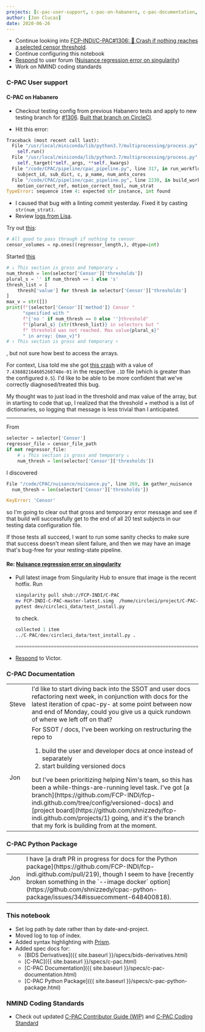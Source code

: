 ```yaml
---
projects: [c-pac-user-support, c-pac-on-habanero, c-pac-documentation, c-pac-python-package, nmind-coding-standards, this-notebook]
author: [Jon Clucas]
date: 2020-06-26
---
```


- Continue looking into [FCP-INDI/C-PAC#1306: 💬 Crash if nothing reaches a selected censor threshold](https://github.com/FCP-INDI/C-PAC/issues/1306).
- Continue configuring this notebook
- [Respond](https://groups.google.com/d/msg/cpax_forum/USFpu9cf11Y/1uz5oBOqBgAJ) to user forum ([Nuisance regression error on singularity](https://groups.google.com/d/msg/cpax_forum/USFpu9cf11Y/LsX7jNyBBQAJ))
- Work on NMIND coding standards

<!--more-->

### C-PAC User support

#### C-PAC on Habanero

- Checkout testing config from previous Habanero tests and apply to new testing branch for [#1306](https://github.com/FCP-INDI/C-PAC/issues/1306). [Built that branch on CircleCI](https://app.circleci.com/pipelines/github/shnizzedy/C-PAC/79/workflows/17906421-c7bb-4203-ac23-e1d1dafb9c46).

- Hit this error:

```Python
Traceback (most recent call last):
  File "/usr/local/miniconda/lib/python3.7/multiprocessing/process.py", line 297, in _bootstrap
    self.run()
  File "/usr/local/miniconda/lib/python3.7/multiprocessing/process.py", line 99, in run
    self._target(*self._args, **self._kwargs)
  File "/code/CPAC/pipeline/cpac_pipeline.py", line 317, in run_workflow
    subject_id, sub_dict, c, p_name, num_ants_cores
  File "/code/CPAC/pipeline/cpac_pipeline.py", line 2230, in build_workflow
    motion_correct_ref, motion_correct_tool, num_strat
TypeError: sequence item 4: expected str instance, int found
```

- I caused that bug with a linting commit yesterday. Fixed it by casting `str(num_strat)`.
- Review [logs from Lisa](https://drive.google.com/drive/u/0/folders/1YX8onynFJRXR3ap3X429njCzlFRic-sr).

Try out [this](https://github.com/FCP-INDI/C-PAC/compare/04e55ccd7b050f5aaf56d762985ef612c2cbcd08...bugfix/1306/spike-censor-not-found#diff-cd3894bd987af2c380c8aab51376f0b9R281-R282):

```Python
# All good to pass through if nothing to censor
censor_volumes = np.ones((regressor_length,), dtype=int)
```

Started [this](https://github.com/FCP-INDI/C-PAC/compare/04e55ccd7b050f5aaf56d762985ef612c2cbcd08...bugfix/1306/spike-censor-not-found#diff-cd3894bd987af2c380c8aab51376f0b9R267-R280)
```Python
# ↓ This section is gross and temporary ↓
num_thresh = len(selector['Censor']['thresholds'])
plural_s = '' if num_thresh == 1 else 's'
thresh_list = [
    thresh['value'] for thresh in selector['Censor']['thresholds']
]
max_v = str([])
print(f"{selector['Censor']['method']} Censor "
      "specified with "
      f"{'no ' if num_thresh == 0 else ''}threshold"
      f"{plural_s} {str(thresh_list)} in selectors but "
      f" threshold was not reached. Max value{plural_s}"
      " in array: {max_v}")
# ↑ This section is gross and temporary ↑
```
, but not sure how best to access the arrays.

For context, Lisa told me she got [this crash](https://github.com/FCP-INDI/C-PAC/issues/1306) with a value of `7.436882164605260748e-01` in the respective `.1D` file (which is greater than the configured `0.5`). I'd like to be able to be more confident that we've correctly diagnosed/treated this bug.

My thought was to just load in the threshold and max value of the array, but in starting to code that up, I realized that the threshold + method is a list of dictionaries, so logging that message is less trivial than I anticipated.

---

From 

```Python
selector = selector['Censor']
regressor_file = censor_file_path
if not regressor_file:
    # ↓ This section is gross and temporary ↓
    num_thresh = len(selector['Censor']['thresholds'])
```

I discovered

```Python
File "/code/CPAC/nuisance/nuisance.py", line 269, in gather_nuisance
  num_thresh = len(selector['Censor']['thresholds'])

KeyError: 'Censor'
```

so I'm going to clear out that gross and temporary error message and see if that build will successfully get to the end of all 20 test subjects in our testing data configuration file.

If those tests all succeed, I want to run some sanity checks to make sure that success doesn't mean silent failure, and then we may have an image that's bug-free for your resting-state pipeline.

#### Re: [Nuisance regression error on singularity](https://groups.google.com/d/msg/cpax_forum/USFpu9cf11Y/LsX7jNyBBQAJ)

- Pull latest image from Singularity Hub to ensure that image is the recent hotfix. Run
    ```BASH
    singularity pull shub://FCP-INDI/C-PAC
    mv FCP-INDI-C-PAC-master-latest.simg  /home/circleci/project/C-PAC-CI.simg
    pytest dev/circleci_data/test_install.py
    ```
    to check.
    ```Python
    collected 1 item
    ../C-PAC/dev/circleci_data/test_install.py .                                                                                                                      [100%]

    =========================================================================== 1 passed in 0.99s ===========================================================================
    ```

- [Respond](https://groups.google.com/d/msg/cpax_forum/USFpu9cf11Y/1uz5oBOqBgAJ) to Victor.

### C-PAC Documentation

<table class="conversation">
  <tr><td>Steve</td><td markdown="1">
  I'd like to start diving back into the SSOT and user docs refactoring next week, in conjunction with docs for the latest iteration of cpac-py- at some point between now and end of Monday, could you give us a quick rundown of where we left off on that?
  </td></tr>
  <tr><td>Jon</td><td markdown="1">
  For SSOT / docs, I've been working on restructuring the repo to
  <ol class="lower-alpha">
  <li>build the user and developer docs at once instead of separately</li>
  <li>start building versioned docs</li>
  </ol>
  but I've been prioritizing helping Nim's team, so this has been a while-things-are-running level task. I've got [a branch](https://github.com/FCP-INDI/fcp-indi.github.com/tree/config/versioned-docs) and [project board](https://github.com/shnizzedy/fcp-indi.github.com/projects/1) going, and it's the branch that my fork is building from at the moment.
  </td>
  </tr>
</table>

### C-PAC Python Package

<table class="conversation">
  <tr><td>Jon</td><td markdown="1">
  I have [a draft PR in progress for docs for the Python package](https://github.com/FCP-INDI/fcp-indi.github.com/pull/219), though I seem to have [recently broken something in the `--image docker` option](https://github.com/shnizzedy/cpac-python-package/issues/34#issuecomment-648400818).
  </td></tr>
</table>

### This notebook

- Set log path by date rather than by date-and-project.
- Moved log to top of index.
- Added syntax highlighting with [Prism](https://prismjs.com/).
- Added spec docs for:
   - [BIDS Derivatives]({{ site.baseurl }}/specs/bids-derivatives.html)
   - [C-PAC]({{ site.baseurl }}/specs/c-pac.html)
   - [C-PAC Documentation]({{ site.baseurl }}/specs/c-pac-documentation.html)
   - [C-PAC Python Package]({{ site.baseurl }}/specs/c-pac-python-package.html)

### NMIND Coding Standards

- Check out updated [C-PAC Contributor Guide (WIP)](https://docs.google.com/document/d/1IqXM_iaQRxYkByyeXIub-suMZdLrg-103_jKShnK0X0) and [C-PAC Coding Standard](https://hackmd.io/@54b9JGwdRzislFb5kt--cA/HyozRnMAU)